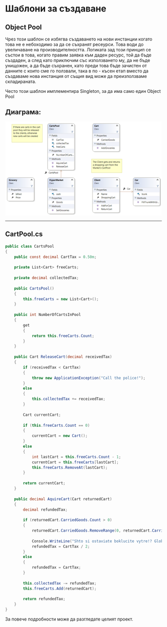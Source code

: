 # Шаблони за създаване

## Object Pool 

Чрез този шаблон се избягва създаването на нови инстанции когато това не е небоходимо за да се съхранят ресеурси. Това води до увеличаване на производителността.
Логиката зад този принцип се състои в това, когато правим заявка към даден ресурс, той да бъде създаден, а след като приключим със използването му, да не бъде унищожен, а да бъде съхранен, като преди това бъде зачистен от данните с които сме го ползвали, така в по - късен етап вместо да създаваме нова инстанция от същия вид може да преизползваме складираната.

Често този шаблон имплементира Singleton, за да има само един Object Pool

## Диаграма:

![alt text](./object-pool-diagram.png "Object Pool") 

---

## CartPool.cs

```C#
public class CartsPool
{
    public const decimal CartTax = 0.50m;

    private List<Cart> freeCarts;

    private decimal collectedTax;

    public CartsPool()
    {
        this.freeCarts = new List<Cart>();
    }

    public int NumberOfCartsInPool
    {
        get
        {
            return this.freeCarts.Count;
        }
    }

    public Cart ReleaseCart(decimal receivedTax)
    {
        if (receivedTax < CartTax)
        {
            throw new ApplicationException("Call the police!");
        }
        else
        {
            this.collectedTax += receivedTax;
        }

        Cart currentCart;

        if (this.freeCarts.Count == 0)
        {
            currentCart = new Cart();
        }
        else
        {
            int lastCart = this.freeCarts.Count - 1;
            currentCart = this.freeCarts[lastCart];
            this.freeCarts.RemoveAt(lastCart);
        }

        return currentCart;
    }

    public decimal AquireCart(Cart returnedCart)
    {
        decimal refundedTax;

        if (returnedCart.CarriedGoods.Count > 0) 
        {
            returnedCart.CarriedGoods.RemoveRange(0, returnedCart.CarriedGoods.Count);

            Console.WriteLine("Shto si ostaviate boklucite vytre!? Globa!");
            refundedTax = CartTax / 2;
        }
        else
        {
            refundedTax = CartTax;
        }

        this.collectedTax -= refundedTax;
        this.freeCarts.Add(returnedCart);

        return refundedTax;
    }
}
```

За повече подробности може да разгледате целият проект.

